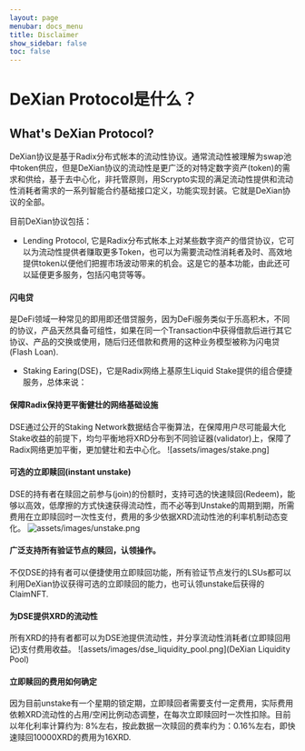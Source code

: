 ```yaml
---
layout: page
menubar: docs_menu
title: Disclaimer
show_sidebar: false
toc: false
---
```

DeXian Protocol是什么？
===========

## What's DeXian Protocol?
DeXian协议是基于Radix分布式帐本的流动性协议。通常流动性被理解为swap池中token供应，但是DeXian协议的流动性是更广泛的对特定数字资产(token)的需求和供给，基于去中心化，非托管原则，用Scrypto实现的满足流动性提供和流动性消耗者需求的一系列智能合约基础接口定义，功能实现封装。它就是DeXian协议的全部。

目前DeXian协议包括：

* Lending Protocol, 它是Radix分布式帐本上对某些数字资产的借贷协议，它可以为流动性提供者赚取更多Token，也可以为需要流动性消耗者及时、高效地提供token以便他们把握市场波动带来的机会。这是它的基本功能，由此还可以延便更多服务，包括闪电贷等等。
#### 闪电贷
是DeFi领域一种常见的即用即还借贷服务，因为DeFi服务类似于乐高积木，不同的协议，产品天然具备可组性，如果在同一个Transaction中获得借款后进行其它协议、产品的交换或使用，随后归还借款和费用的这种业务模型被称为闪电贷(Flash Loan).

* Staking Earing(DSE)，它是Radix网络上基原生Liquid Stake提供的组合便捷服务，总体来说：
#### 保障Radix保持更平衡健壮的网络基础设施
DSE通过公开的Staking Network数据结合平衡算法，在保障用户尽可能最大化Stake收益的前提下，均匀平衡地将XRD分布到不同验证器(validator)上，保障了Radix网络更加平衡，更加健壮和去中心化。
![assets/images/stake.png]
#### 可选的立即赎回(instant unstake)
DSE的持有者在赎回之前参与(join)的份额时，支持可选的快速赎回(Redeem)，能够以高效，低摩擦的方式快速获得流动性，而不必等到Unstake的周期到期，所需费用在立即赎回时一次性支付，费用的多少依据XRD流动性池的利率机制动态变化。
![assets/images/unstake.png](redeem)
#### 广泛支持所有验证节点的赎回，认领操作。
不仅DSE的持有者可以便捷使用立即赎回功能，所有验证节点发行的LSUs都可以利用DeXian协议获得可选的立即赎回的能力，也可认领unstake后获得的ClaimNFT.
#### 为DSE提供XRD的流动性
所有XRD的持有者都可以为DSE池提供流动性，并分享流动性消耗者(立即赎回用记)支付费用收益。
![assets/images/dse_liquidity_pool.png](DeXian Liquidity Pool)
#### 立即赎回的费用如何确定
因为目前unstake有一个星期的锁定期，立即赎回者需要支付一定费用，实际费用依赖XRD流动性的占用/空闲比例动态调整，在每次立即赎回时一次性扣除。目前以年化利率计算约为: 8%左右，按此数据一次赎回的费率约为：0.16%左右，即快速赎回10000XRD的费用为16XRD.

